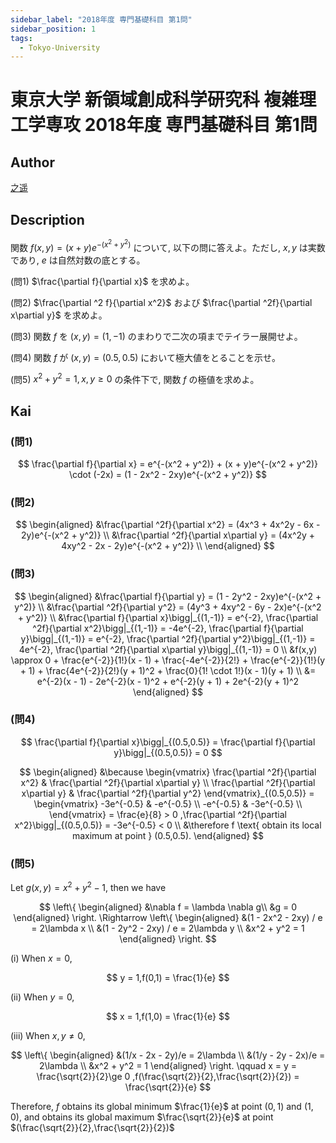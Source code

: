 ```yaml
---
sidebar_label: "2018年度 専門基礎科目 第1問"
sidebar_position: 1
tags:
  - Tokyo-University
---
```

# 東京大学 新領域創成科学研究科 複雑理工学専攻 2018年度 専門基礎科目 第1問


## **Author**
[之遥](https://www.zhihu.com/people/zhao-yue-70-84)

## **Description**
関数 $f(x,y) = (x + y)e^{-(x^2 + y^2)}$ について, 以下の問に答えよ。ただし, $x,y$ は実数であり, $e$ は自然対数の底とする。

(問1) $\frac{\partial f}{\partial x}$ を求めよ。

(問2) $\frac{\partial ^2 f}{\partial x^2}$ および $\frac{\partial ^2f}{\partial x\partial y}$ を求めよ。

(問3) 関数 $f$ を $(x,y) = (1,-1)$ のまわりで二次の項までテイラー展開せよ。

(問4) 関数 $f$ が $(x,y) = (0.5,0.5)$ において極大値をとることを示せ。

(問5) $x^2 + y^2 = 1 ,x,y \ge 0$ の条件下で, 関数 $f$ の極値を求めよ。

## **Kai**
### (問1)

$$
\frac{\partial f}{\partial x} = e^{-(x^2 + y^2)} + (x + y)e^{-(x^2 + y^2)} \cdot (-2x) = (1 - 2x^2 - 2xy)e^{-(x^2 + y^2)}
$$

### (問2)

$$
\begin{aligned}
&\frac{\partial ^2f}{\partial x^2} = (4x^3 + 4x^2y - 6x - 2y)e^{-(x^2 + y^2)} \\
&\frac{\partial ^2f}{\partial x\partial y} = (4x^2y + 4xy^2 - 2x - 2y)e^{-(x^2 + y^2)} \\
\end{aligned}
$$

### (問3)

$$
\begin{aligned}
&\frac{\partial f}{\partial y} = (1 - 2y^2 - 2xy)e^{-(x^2 + y^2)} \\
&\frac{\partial ^2f}{\partial y^2} = (4y^3 + 4xy^2 - 6y - 2x)e^{-(x^2 + y^2)} \\
&\frac{\partial f}{\partial x}\bigg|_{(1,-1)} = e^{-2},
\frac{\partial ^2f}{\partial x^2}\bigg|_{(1,-1)} = -4e^{-2},
\frac{\partial f}{\partial y}\bigg|_{(1,-1)} = e^{-2},
\frac{\partial ^2f}{\partial y^2}\bigg|_{(1,-1)} = 4e^{-2},
\frac{\partial ^2f}{\partial x\partial y}\bigg|_{(1,-1)} = 0 \\
&f(x,y) \approx 0 + \frac{e^{-2}}{1!}(x - 1) + \frac{-4e^{-2}}{2!} + \frac{e^{-2}}{1!}(y + 1) + \frac{4e^{-2}}{2!}(y + 1)^2 + \frac{0}{1! \cdot 1!}(x - 1)(y + 1) \\
&= e^{-2}(x - 1) - 2e^{-2}(x - 1)^2 + e^{-2}(y + 1) + 2e^{-2}(y + 1)^2
\end{aligned}
$$

### (問4)

$$
\frac{\partial f}{\partial x}\bigg|_{(0.5,0.5)} = 
\frac{\partial f}{\partial y}\bigg|_{(0.5,0.5)} = 0
$$

$$
\begin{aligned}
&\because 
\begin{vmatrix}
\frac{\partial ^2f}{\partial x^2} & \frac{\partial ^2f}{\partial x\partial y} \\
\frac{\partial ^2f}{\partial x\partial y} & \frac{\partial ^2f}{\partial y^2}
\end{vmatrix}_{(0.5,0.5)} = 
\begin{vmatrix}
-3e^{-0.5} & -e^{-0.5} \\
-e^{-0.5} & -3e^{-0.5} \\
\end{vmatrix} = \frac{e}{8} > 0 ,\frac{\partial ^2f}{\partial x^2}\bigg|_{(0.5,0.5)} = -3e^{-0.5} < 0 \\
&\therefore f \text{ obtain its local maximum at point } (0.5,0.5).
\end{aligned}
$$

### (問5)
Let $g(x,y) = x^2 + y^2 - 1$, then we have

$$
\left\{
\begin{aligned}
&\nabla f = \lambda \nabla g\\
&g = 0  
\end{aligned}
\right.
\Rightarrow
\left\{
\begin{aligned}
&(1 - 2x^2 - 2xy) / e = 2\lambda x \\
&(1 - 2y^2 - 2xy) / e = 2\lambda y \\
&x^2 + y^2 = 1
\end{aligned}
\right.
$$

(i) When $x = 0$,

$$
y = 1,f(0,1) = \frac{1}{e}
$$

(ii) When $y = 0$,

$$
x = 1,f(1,0) = \frac{1}{e}
$$

(iii) When $x,y \neq 0$,

$$
\left\{
\begin{aligned}
&(1/x - 2x - 2y)/e = 2\lambda \\
&(1/y - 2y - 2x)/e = 2\lambda \\
&x^2 + y^2 = 1
\end{aligned}
\right. \qquad
x = y = \frac{\sqrt{2}}{2}\ge 0 ,f(\frac{\sqrt{2}}{2},\frac{\sqrt{2}}{2}) = \frac{\sqrt{2}}{e}
$$

Therefore, $f$ obtains its global minimum $\frac{1}{e}$ at point $(0,1)$ and $(1,0)$, and obtains its global maximum $\frac{\sqrt{2}}{e}$ at point $(\frac{\sqrt{2}}{2},\frac{\sqrt{2}}{2})$
